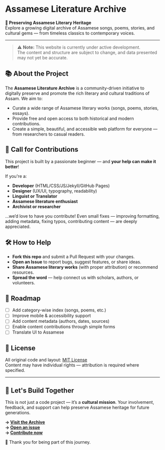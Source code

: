 # Assamese Literature Archive

**🌿 Preserving Assamese Literary Heritage**  
Explore a growing digital archive of Assamese songs, poems, stories, and cultural gems — from timeless classics to contemporary voices.

---

> ⚠️ **Note:** This website is currently under active development.  
> The content and structure are subject to change, and data presented may not yet be accurate.

## 📚 About the Project

The **Assamese Literature Archive** is a community-driven initiative to digitally preserve and promote the rich literary and cultural traditions of Assam. We aim to:

- Curate a wide range of Assamese literary works (songs, poems, stories, essays).
- Provide free and open access to both historical and modern contributions.
- Create a simple, beautiful, and accessible web platform for everyone — from researchers to casual readers.

## 🤝 Call for Contributions

This project is built by a passionate beginner — and **your help can make it better**!

If you're a:

- **Developer** (HTML/CSS/JS/Jekyll/GitHub Pages)
- **Designer** (UX/UI, typography, readability)
- **Linguist or Translator**
- **Assamese literature enthusiast**
- **Archivist or researcher**

…we’d love to have you contribute! Even small fixes — improving formatting, adding metadata, fixing typos, contributing content — are deeply appreciated.

## 🛠️ How to Help

- **Fork this repo** and submit a Pull Request with your changes.
- **Open an Issue** to report bugs, suggest features, or share ideas.
- **Share Assamese literary works** (with proper attribution) or recommend resources.
- **Spread the word** — help connect us with scholars, authors, or volunteers.

## 🧭 Roadmap

- [ ] Add category-wise index (songs, poems, etc.)
- [ ] Improve mobile & accessibility support
- [ ] Add content metadata (authors, dates, sources)
- [ ] Enable content contributions through simple forms
- [ ] Translate UI to Assamese

## 📝 License

All original code and layout: [MIT License](LICENSE)  
Content may have individual rights — attribution is required where specified.

---

## 🌱 Let's Build Together

This is not just a code project — it’s a **cultural mission**. Your involvement, feedback, and support can help preserve Assamese heritage for future generations.

**→ [Visit the Archive](https://assameseliteraturearchive.github.io)**  
**→ [Open an issue](https://github.com/assameseliteraturearchive/assameseliteraturearchive.github.io/issues/new/choose)**  
**→ [Contribute now](https://github.com/assameseliteraturearchive/assameseliteraturearchive.github.io/fork)**

🙏 Thank you for being part of this journey.
